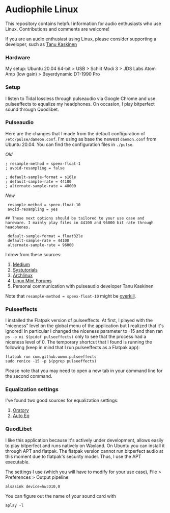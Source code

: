 # Audiophile Linux

This repository contains helpful information for audio enthusiasts who use Linux. Contributions and comments are welcome!

If you are an audio enthusiast using Linux, please consider supporting a developer, such as [Tanu Kaskinen](https://www.patreon.com/tanuk/posts)

### Hardware
My setup:
Ubuntu 20.04 64-bit > USB > Schiit Modi 3 > JDS Labs Atom Amp (low gain) > Beyerdynamic DT-1990 Pro

### Setup
I listen to Tidal lossless through pulseaudio via Google Chrome and use pulseeffects to equalize my headphones. On occasion, I play bitperfect sound through Quodlibet.

### Pulseaudio
Here are the changes that I made from the default configuration of `/etc/pulse/dameon.conf`. I'm using as base the newest `daemon.conf` from Ubuntu 20.04. You can find the configuration files in `./pulse`.

_Old_
```
; resample-method = speex-float-1
; avoid-resampling = false

; default-sample-format = s16le
; default-sample-rate = 44100
; alternate-sample-rate = 48000
```

_New_
```
 resample-method = speex-float-10
 avoid-resampling = yes

## These next options should be tailored to your use case and hardware. I mainly play files in 44100 and 96000 bit rate through headphones.

 default-sample-format = float32le
 default-sample-rate = 44100
 alternate-sample-rate = 96000
```

I drew from these sources:

1. [Medium](https://medium.com/@gamunu/enable-high-quality-audio-on-linux-6f16f3fe7e1f)
2. [Systutorials](https://www.systutorials.com/docs/linux/man/1-pulseaudio/#lbAI)
3. [Archlinux](https://wiki.archlinux.org/index.php/PulseAudio/Troubleshooting)
4. [Linux Mint Forums](https://forums.linuxmint.com/viewtopic.php?t=253225)
5. Personal communication with pulseaudio developer Tanu Kaskinen

Note that `resample-method = speex-float-10` might be [overkill](pulseaudio-discuss.freedesktop.narkive.com/KVOBRkZO/patch-2-4-enabled-libsoxr-resampler-backend#post5).


### Pulseeffects
I installed the Flatpak version of pulseeffects. At first, I played with the "niceness" level on the global menu of the application but I realized that it's ignored! In particular I changed the niceness parameter to -15 and then ran `ps -o ni $(pidof pulseeffects)` only to see that the process had a niceness level of 0. The temporary shortcut that I found is running the following (keep in mind that I run pulseeffects as a Flatpak app):

```
flatpak run com.github.wwmm.pulseeffects
sudo renice -15 -p $(pgrep pulseeffects)
```
Please note that you may need to open a new tab in your command line for the second command.

### Equalization settings

I've found two good sources for equalization settings:

1. [Oratory](https://www.reddit.com/r/headphones/comments/9o2f5n/psa_oratory1990s_list_of_eq_presets/)
2. [Auto Eq](https://github.com/jaakkopasanen/AutoEq)

### QuodLibet

I like this application because it's actively under development, allows easily to play bitperfect and runs natively on Wayland. On Ubuntu you can install it through APT and flatpak. The flatpak version cannot run bitperfect audio at this moment due to flatpak's security model. Thus, I use the APT executable.

The settings I use (which you will have to modify for your use case), File > Preferences > Output pipeline:

```
alsasink device=hw:D10,0
```

You can figure out the name of your sound card with
```
aplay -l
```
